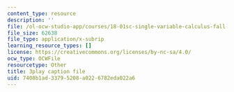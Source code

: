 ```yaml
---
content_type: resource
description: ''
file: /ol-ocw-studio-app/courses/18-01sc-single-variable-calculus-fall-2010/7408b1ad33795208a0226782eda022a6_eRCN3daFCmU.vtt
file_size: 62638
file_type: application/x-subrip
learning_resource_types: []
license: https://creativecommons.org/licenses/by-nc-sa/4.0/
ocw_type: OCWFile
resourcetype: Other
title: 3play caption file
uid: 7408b1ad-3379-5208-a022-6782eda022a6
---
```

